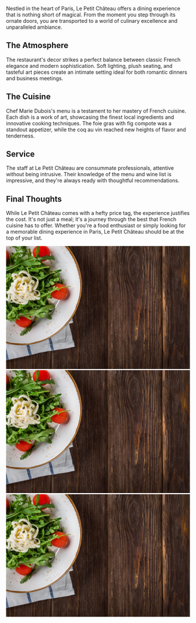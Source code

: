 
Nestled in the heart of Paris, Le Petit Château offers a dining experience that is nothing short of magical. From the moment you step through its ornate doors, you are transported to a world of culinary excellence and unparalleled ambiance.

## The Atmosphere

The restaurant's decor strikes a perfect balance between classic French elegance and modern sophistication. Soft lighting, plush seating, and tasteful art pieces create an intimate setting ideal for both romantic dinners and business meetings.

## The Cuisine

Chef Marie Dubois's menu is a testament to her mastery of French cuisine. Each dish is a work of art, showcasing the finest local ingredients and innovative cooking techniques. The foie gras with fig compote was a standout appetizer, while the coq au vin reached new heights of flavor and tenderness.

## Service

The staff at Le Petit Château are consummate professionals, attentive without being intrusive. Their knowledge of the menu and wine list is impressive, and they're always ready with thoughtful recommendations.

## Final Thoughts

While Le Petit Château comes with a hefty price tag, the experience justifies the cost. It's not just a meal; it's a journey through the best that French cuisine has to offer. Whether you're a food enthusiast or simply looking for a memorable dining experience in Paris, Le Petit Château should be at the top of your list.

![Image Description 1](images/food-background.jpg)
![Image Description 2](images/food-background.jpg)
![Image Description 3](images/food-background.jpg)
